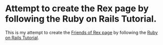 # Attempt to create the Rex page by following the Ruby on Rails Tutorial.

This is my attempt to create the [Friends of Rex page](http://friendsofrex.org/) by following the [Ruby on Rails Tutorial](http://railstutorial.org/).